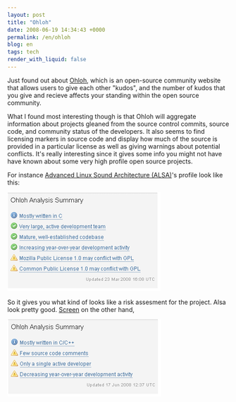 ```yaml
---
layout: post
title: "Ohloh"
date: 2008-06-19 14:34:43 +0000
permalink: /en/ohloh
blog: en
tags: tech
render_with_liquid: false
---
```


Just found out about [Ohloh](http://www.ohloh.net/), which is an open-source community website that allows users to give each other "kudos", and the number of kudos that you give and recieve affects your standing within the open source community.

What I found most interesting though is that Ohloh will aggregate information about projects gleaned from the source control commits, source code, and community status of the developers. It also seems to find licensing markers in source code and display how much of the source is provided in a particular license as well as giving warnings about potential conflicts. It's really interesting since it gives some info you might not have have known about some very high profile open source projects.

For instance [Advanced Linux Sound Architecture (ALSA)](http://www.ohloh.net/projects/alsa)'s profile look like this:

![Alsa's Ohloh profile](/assets/images/gallery/alsa.png)

So it gives you what kind of looks like a risk assesment for the project. Alsa look pretty good. [Screen](http://www.ohloh.net/projects/screen) on the other hand,

![Screen's Ohloh profile](/assets/images/gallery/screen.png)
